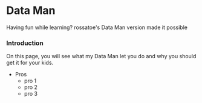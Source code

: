 # Data Man
Having fun while learning? rossatoe's Data Man version made it possible





### Introduction
On this page, you will see what my Data Man let you do and why you should get it for your kids.

- Pros
  * pro 1
  * pro 2
  * pro 3


